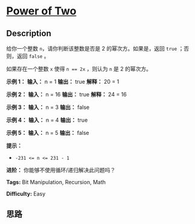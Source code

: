 # [Power of Two][title]

## Description

给你一个整数 `n`，请你判断该整数是否是 2 的幂次方。如果是，返回 `true` ；否则，返回 `false` 。

如果存在一个整数 `x` 使得 `n == 2x` ，则认为 `n` 是 2 的幂次方。

**示例 1：**
            **输入：** n = 1    **输出：** true    **解释：** 20 = 1    

**示例 2：**
            **输入：** n = 16    **输出：** true    **解释：** 24 = 16    

**示例 3：**
            **输入：** n = 3    **输出：** false    

**示例 4：**
            **输入：** n = 4    **输出：** true    

**示例 5：**
            **输入：** n = 5    **输出：** false    

**提示：**

  * `-231 <= n <= 231 - 1`

**进阶：** 你能够不使用循环/递归解决此问题吗？


**Tags:** Bit Manipulation, Recursion, Math

**Difficulty:** Easy

## 思路

[title]: https://leetcode-cn.com/problems/power-of-two
